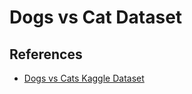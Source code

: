 # Dogs vs Cat Dataset

## References
- [Dogs vs Cats Kaggle Dataset](https://www.kaggle.com/c/dogs-vs-cats)